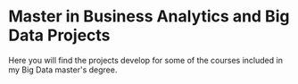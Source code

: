 # Master in Business Analytics and Big Data Projects
Here you will find the projects develop for some of the courses included in my Big Data master's degree. 
